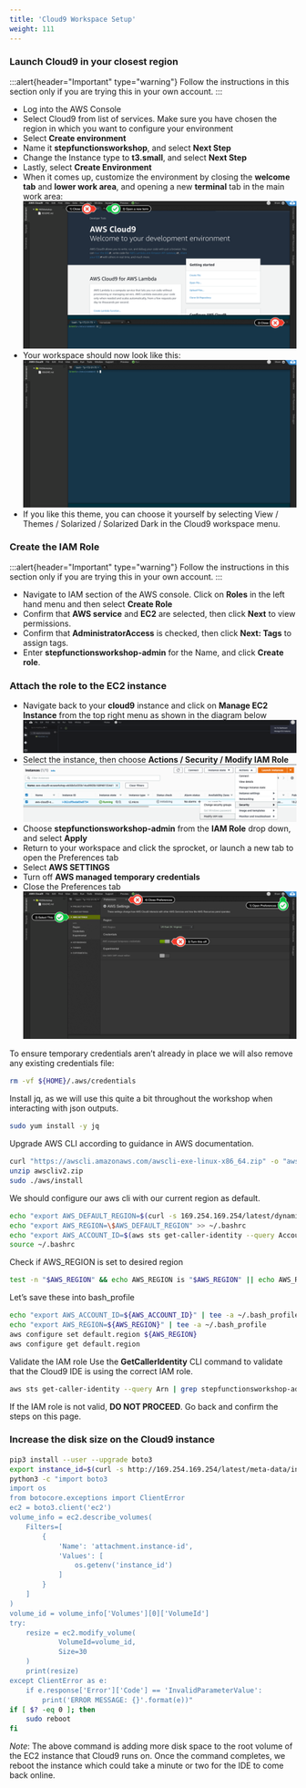 ```yaml
---
title: 'Cloud9 Workspace Setup'
weight: 111
---
```


### Launch Cloud9 in your closest region

:::alert{header="Important" type="warning"}
Follow the instructions in this section only if you are trying this in your own account.
:::

- Log into the AWS Console
- Select Cloud9 from list of services. Make sure you have chosen the region in which you want to configure your environment
- Select **Create environment**
- Name it **stepfunctionsworkshop**, and select **Next Step**
- Change the Instance type to **t3.small**, and select **Next Step**
- Lastly, select **Create Environment**
- When it comes up, customize the environment by closing the **welcome tab** and **lower work area**, and opening a new **terminal** tab in the main work area:
  ![Cloud9 Before](/static/img/setup/c9before.png)
- Your workspace should now look like this:
  ![Cloud9 After](/static/img/setup/c9after.png)
- If you like this theme, you can choose it yourself by selecting View / Themes / Solarized / Solarized Dark in the Cloud9 workspace menu.

### Create the IAM Role

:::alert{header="Important" type="warning"}
Follow the instructions in this section only if you are trying this in your own account.
:::

- Navigate to IAM section of the AWS console. Click on **Roles** in the left hand menu and then select **Create Role**
- Confirm that **AWS service** and **EC2** are selected, then click **Next** to view permissions.
- Confirm that **AdministratorAccess** is checked, then click **Next: Tags** to assign tags.
- Enter **stepfunctionsworkshop-admin** for the Name, and click **Create role**.

### Attach the role to the EC2 instance

- Navigate back to your **cloud9** instance and click on **Manage EC2 Instance** from the top right menu as shown in the diagram below
  ![Cloud9 manage](/static/img/setup/c9manageinstance.png)
- Select the instance, then choose **Actions / Security / Modify IAM Role**
  ![Cloud9 instance role](/static/img/setup/c9instancerole.png)
- Choose **stepfunctionsworkshop-admin** from the **IAM Role** drop down, and select **Apply**
- Return to your workspace and click the sprocket, or launch a new tab to open the Preferences tab
- Select **AWS SETTINGS**
- Turn off **AWS managed temporary credentials**
- Close the Preferences tab
  ![Cloud9 aws settings](/static/img/setup/c9disableiam.png)

To ensure temporary credentials aren’t already in place we will also remove any existing credentials file:

```bash
rm -vf ${HOME}/.aws/credentials
```

Install jq, as we will use this quite a bit throughout the workshop when interacting with json outputs.

```bash
sudo yum install -y jq
```

Upgrade AWS CLI according to guidance in AWS documentation.

```bash
curl "https://awscli.amazonaws.com/awscli-exe-linux-x86_64.zip" -o "awscliv2.zip"
unzip awscliv2.zip
sudo ./aws/install
```

We should configure our aws cli with our current region as default.

```bash
echo "export AWS_DEFAULT_REGION=$(curl -s 169.254.169.254/latest/dynamic/instance-identity/document | jq -r .region)" >> ~/.bashrc
echo "export AWS_REGION=\$AWS_DEFAULT_REGION" >> ~/.bashrc
echo "export AWS_ACCOUNT_ID=$(aws sts get-caller-identity --query Account --output text)" >> ~/.bashrc
source ~/.bashrc
```

Check if AWS_REGION is set to desired region

```bash
test -n "$AWS_REGION" && echo AWS_REGION is "$AWS_REGION" || echo AWS_REGION is not set
```

Let’s save these into bash_profile

```bash
echo "export AWS_ACCOUNT_ID=${AWS_ACCOUNT_ID}" | tee -a ~/.bash_profile
echo "export AWS_REGION=${AWS_REGION}" | tee -a ~/.bash_profile
aws configure set default.region ${AWS_REGION}
aws configure get default.region
```

Validate the IAM role
Use the **GetCallerIdentity** CLI command to validate that the Cloud9 IDE is using the correct IAM role.

```bash
aws sts get-caller-identity --query Arn | grep stepfunctionsworkshop-admin -q && echo "IAM role valid" || echo "IAM role NOT valid"
```

If the IAM role is not valid, **DO NOT PROCEED**. Go back and confirm the steps on this page.

### Increase the disk size on the Cloud9 instance

```bash
pip3 install --user --upgrade boto3
export instance_id=$(curl -s http://169.254.169.254/latest/meta-data/instance-id)
python3 -c "import boto3
import os
from botocore.exceptions import ClientError
ec2 = boto3.client('ec2')
volume_info = ec2.describe_volumes(
    Filters=[
        {
            'Name': 'attachment.instance-id',
            'Values': [
                os.getenv('instance_id')
            ]
        }
    ]
)
volume_id = volume_info['Volumes'][0]['VolumeId']
try:
    resize = ec2.modify_volume(
            VolumeId=volume_id,
            Size=30
    )
    print(resize)
except ClientError as e:
    if e.response['Error']['Code'] == 'InvalidParameterValue':
        print('ERROR MESSAGE: {}'.format(e))"
if [ $? -eq 0 ]; then
    sudo reboot
fi
```

_Note_: The above command is adding more disk space to the root volume of the EC2 instance that Cloud9 runs on. Once the command completes, we reboot the instance which could take a minute or two for the IDE to come back online.
